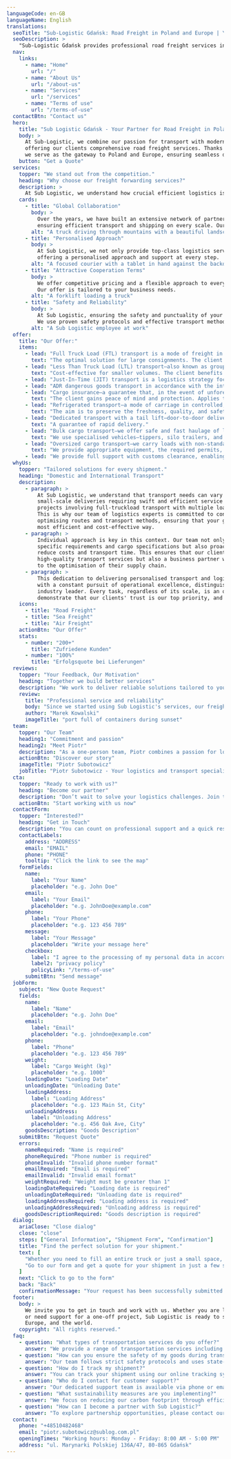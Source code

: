 ```yaml
---
languageCode: en-GB
languageName: English
translations:
  seoTitle: "Sub-Logistic Gdańsk: Road Freight in Poland and Europe | Your Logistics Partner"
  seoDescription: >
    "Sub-Logistic Gdańsk provides professional road freight services in Poland and Europe. As your logistics partner, we offer fast and secure transportation."
  nav:
    links:
      - name: "Home"
        url: "/"
      - name: "About Us"
        url: "/about-us"
      - name: "Services"
        url: "/services"
      - name: "Terms of use"
        url: "/terms-of-use"
  contactBtn: "Contact us"
  hero:
    title: "Sub Logistic Gdańsk - Your Partner for Road Freight in Poland and Europe"
    body: >
      At Sub-Logistic, we combine our passion for transport with modern logistics solutions,
      offering our clients comprehensive road freight services. Thanks to our strategic location in Gdańsk,
      we serve as the gateway to Poland and Europe, ensuring seamless deliveries at every stage of the journey.
    button: "Get a Quote"
  services:
    topper: "We stand out from the competition."
    heading: "Why choose our freight forwarding services?"
    description: >
      At Sub Logistic, we understand how crucial efficient logistics is to the success of your business. We offer a wide range of transport and logistics services tailored to your expectations. Our team guarantees professionalism and adapts to the individual needs of every project.
    cards:
      - title: "Global Collaboration"
        body: >
          Over the years, we have built an extensive network of partners in the logistics industry,
          ensuring efficient transport and shipping on every scale. Our experience also extends to international logistics.
        alt: "A truck driving through mountains with a beautiful landscape"
      - title: "Personalised Approach"
        body: >
          At Sub Logistic, we not only provide top-class logistics services but also build relationships,
          offering a personalised approach and support at every step.
        alt: "A focused courier with a tablet in hand against the backdrop of a van full of packages"
      - title: "Attractive Cooperation Terms"
        body: >
          We offer competitive pricing and a flexible approach to every client.
          Our offer is tailored to your business needs.
        alt: "A forklift loading a truck"
      - title: "Safety and Reliability"
        body: >
          At Sub Logistic, ensuring the safety and punctuality of your shipments is a priority.
          We use proven safety protocols and effective transport methods to ensure every shipment arrives intact and on time.
        alt: "A Sub Logistic employee at work"
  offer:
    title: "Our Offer:"
    items:
      - lead: "Full Truck Load (FTL) transport is a mode of freight in which the vehicle’s entire cargo space is allocated to a single client or shipment."
        text: "The optimal solution for large consignments. The client receives a punctual and secure delivery. No transshipments occur en route."
      - lead: "Less Than Truck Load (LTL) transport—also known as groupage or partial loads—is a mode where a single shipment does not occupy the vehicle’s full cargo space."
        text: "Cost‑effective for smaller volumes. The client benefits from a lower unit cost, paying only for the actual space or weight used. Transshipments occur, and transit time is longer than with full‑truckload transport."
      - lead: "Just‑In‑Time (JIT) transport is a logistics strategy focused on delivering goods precisely when they are needed in production or sales, without the need to hold large inventories."
      - lead: "ADR dangerous goods transport in accordance with the international ADR agreement (Accord Dangereux Routier), which sets out rules for safe packaging, labelling, loading, and carriage."
      - lead: "Cargo insurance—a guarantee that, in the event of unforeseen incidents, the client will not incur financial loss."
        text: "The client gains peace of mind and protection. Applies to shipments by road, sea, air, and rail."
      - lead: "Refrigerated transport—a mode of carriage in controlled, reduced temperature using refrigerated vehicles."
        text: "The aim is to preserve the freshness, quality, and safety of temperature‑sensitive products."
      - lead: "Dedicated transport with a tail lift—door‑to‑door delivery to the client."
        text: "A guarantee of rapid delivery."
      - lead: "Bulk cargo transport—we offer safe and fast haulage of loose materials such as grain, aggregates, sand, cement, and other bulk commodities."
        text: "We use specialised vehicles—tippers, silo trailers, and tankers."
      - lead: "Oversized cargo transport—we carry loads with non‑standard dimensions or weight—from industrial machinery and equipment to steel structures and components of turbines and infrastructure."
        text: "We provide appropriate equipment, the required permits, and, where necessary, road escort."
      - lead: "We provide full support with customs clearance, enabling smooth and hassle‑free import or export of goods across the borders of the European Union."
  whyUs:
    topper: "Tailored solutions for every shipment."
    heading: "Domestic and International Transport"
    description:
      - paragraph: >
          At Sub Logistic, we understand that transport needs can vary greatly – from simple
          small-scale deliveries requiring swift and efficient service to complex logistics
          projects involving full-truckload transport with multiple loading and unloading points.
          This is why our team of logistics experts is committed to continuously analysing and
          optimising routes and transport methods, ensuring that your goods are delivered in the
          most efficient and cost-effective way.
      - paragraph: >
          Individual approach is key in this context. Our team not only adapts services to meet
          specific requirements and cargo specifications but also proactively seeks ways to
          reduce costs and transport time. This ensures that our clients receive not only
          high-quality transport services but also a business partner who genuinely contributes
          to the optimisation of their supply chain.
      - paragraph: >
          This dedication to delivering personalised transport and logistics solutions, combined
          with a constant pursuit of operational excellence, distinguishes Sub Logistic as an
          industry leader. Every task, regardless of its scale, is an opportunity for us to
          demonstrate that our clients' trust is our top priority, and their success is our success.
    icons:
      - title: "Road Freight"
      - title: "Sea Freight"
      - title: "Air Freight"
    actionBtn: "Our Offer"
    stats:
      - number: "200+"
        title: "Zufriedene Kunden"
      - number: "100%"
        title: "Erfolgsquote bei Lieferungen"
  reviews:
    topper: "Your Feedback, Our Motivation"
    heading: "Together we build better services"
    description: "We work to deliver reliable solutions tailored to your needs. That’s why we encourage you to share your feedback. Your words have a real impact on our actions and help us constantly improve."
    review:
      title: "Professional service and reliability"
      body: "Since we started using Sub Logistic's services, our freight forwarding has become simpler and more efficient. Their professional service and reliability in delivering our products to customers are unmatched. The Sub Logistic team operates efficiently, ensuring timely deliveries and tracking our shipments at every stage of transport."
      author: "Marek Kowalski"
      imageTitle: "port full of containers during sunset"
  team:
    topper: "Our Team"
    heading1: "Commitment and passion"
    heading2: "Meet Piotr"
    description: "As a one-person team, Piotr combines a passion for logistics with a deep understanding of market needs, delivering solutions tailored to the unique requirements of each project. His commitment to reliability and efficiency at every stage of the supply chain ensures that every Sub Logistic client feels valued and special."
    actionBtn: "Discover our story"
    imageTitle: "Piotr Subotowicz"
    jobTitle: "Piotr Subotowicz - Your logistics and transport specialist"
  cta:
    topper: "Ready to work with us?"
    heading: "Become our partner"
    description: "Don’t wait to solve your logistics challenges. Join the ranks of satisfied Sub Trans clients and discover how our experience and innovative approach can transform your supply chain. Contact us today to start our journey to success together."
    actionBtn: "Start working with us now"
  contactForm:
    topper: "Interested?"
    heading: "Get in Touch"
    description: "You can count on professional support and a quick response. Our team is ready to help you achieve your goals. Contact us today!"
    contactLabels:
      address: "ADDRESS"
      email: "EMAIL"
      phone: "PHONE"
      tooltip: "Click the link to see the map"
    formFields:
      name:
        label: "Your Name"
        placeholder: "e.g. John Doe"
      email:
        label: "Your Email"
        placeholder: "e.g. JohnDoe@example.com"
      phone:
        label: "Your Phone"
        placeholder: "e.g. 123 456 789"
      message:
        label: "Your Message"
        placeholder: "Write your message here"
      checkbox:
        label: "I agree to the processing of my personal data in accordance with the"
        label2: "privacy policy"
        policyLink: "/terms-of-use"
      submitBtn: "Send message"
  jobForm:
    subject: "New Quote Request"
    fields:
      name:
        label: "Name"
        placeholder: "e.g. John Doe"
      email:
        label: "Email"
        placeholder: "e.g. johndoe@example.com"
      phone:
        label: "Phone"
        placeholder: "e.g. 123 456 789"
      weight:
        label: "Cargo Weight (kg)"
        placeholder: "e.g. 1000"
      loadingDate: "Loading Date"
      unloadingDate: "Unloading Date"
      loadingAddress:
        label: "Loading Address"
        placeholder: "e.g. 123 Main St, City"
      unloadingAddress:
        label: "Unloading Address"
        placeholder: "e.g. 456 Oak Ave, City"
      goodsDescription: "Goods Description"
    submitBtn: "Request Quote"
    errors:
      nameRequired: "Name is required"
      phoneRequired: "Phone number is required"
      phoneInvalid: "Invalid phone number format"
      emailRequired: "Email is required"
      emailInvalid: "Invalid email format"
      weightRequired: "Weight must be greater than 1"
      loadingDateRequired: "Loading date is required"
      unloadingDateRequired: "Unloading date is required"
      loadingAddressRequired: "Loading address is required"
      unloadingAddressRequired: "Unloading address is required"
      goodsDescriptionRequired: "Goods description is required"
  dialog:
    ariaClose: "Close dialog"
    close: "close"
    steps: ["General Information", "Shipment Form", "Confirmation"]
    title: "Find the perfect solution for your shipment."
    text: [
      "Whether you need to fill an entire truck or just a small space, we have the perfect solution for you. We offer a wide range of vehicles to accommodate your unique needs. Our services include FTL and LTL transport, fast dedicated deliveries, as well as safe transportation of hazardous materials (ADR) and special cargo. With us, your shipment is always safe, monitored in real-time, and properly insured.",
      "Go to our form and get a quote for your shipment in just a few simple steps. Don't wait, plan your transport today and experience top-quality logistics services."
    ]
    next: "Click to go to the form"
    back: "Back"
    confirmationMessage: "Your request has been successfully submitted!"
  footer:
    body: >
      We invite you to get in touch and work with us. Whether you are looking for a partner for ongoing collaboration
      or need support for a one-off project, Sub Logistic is ready to support your business on the roads of Poland,
      Europe, and the world.
    copyright: "All rights reserved."
  faq:
    - question: "What types of transportation services do you offer?"
      answer: "We provide a range of transportation services including road, air, and sea freight, customized to meet your specific logistics needs."
    - question: "How can you ensure the safety of my goods during transit?"
      answer: "Our team follows strict safety protocols and uses state-of-the-art technology to monitor and maintain the integrity of your goods throughout the journey."
    - question: "How do I track my shipment?"
      answer: "You can track your shipment using our online tracking system, which provides real-time updates on the location and status of your goods."
    - question: "Who do I contact for customer support?"
      answer: "Our dedicated support team is available via phone or email to assist with any inquiries or concerns you may have."
    - question: "What sustainability measures are you implementing?"
      answer: "We focus on reducing our carbon footprint through efficient route planning, vehicle maintenance, and investing in eco-friendly technologies."
    - question: "How can I become a partner with Sub Logistic?"
      answer: "To explore partnership opportunities, please contact our business development team through our website or via email."
  contact:
    phone: "+48510482468"
    email: "piotr.subotowicz@sublog.com.pl"
    openingTimes: "Working hours: Monday - Friday: 8:00 AM - 5:00 PM"
    address: "ul. Marynarki Polskiej 136A/47, 80-865 Gdańsk"
---
```

